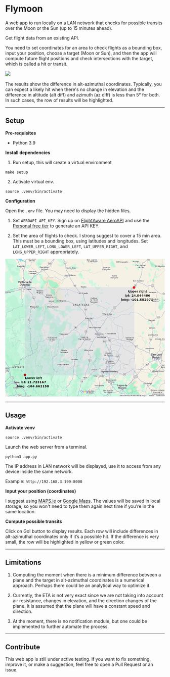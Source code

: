 # Flymoon

A web app to run locally on a LAN network that checks for possible transits over the Moon or the Sun (up to 15 minutes ahead).

Get flight data from an existing API.

You need to set coordinates for an area to check flights as a bounding box, input your position, choose a target (Moon or Sun), and then the app will compute future flight positions and check intersections with the target, which is called a hit or transit.

![](data/assets/flymoon.png)


The results show the difference in alt-azimuthal coordinates. Typically, you can expect a likely hit when there's no change in elevation and the difference in altitude (alt diff) and azimuth (az diff) is less than 5° for both. In such cases, the row of results will be highlighted.


--------


## Setup

**Pre-requisites**

- Python 3.9

**Install dependencies**

1) Run setup, this will create a virtual environment

```shell
make setup
```

2) Activate virtual env.

```shell
source .venv/bin/activate
```

**Configuration**

Open the `.env` file. You may need to display the hidden files.

1) Set `AEROAPI_API_KEY`. Sign up on [FlightAware AeroAPI](https://www.flightaware.com/commercial/aeroapi/) and use the [Personal free tier](https://www.flightaware.com/aeroapi/signup/personal) to generate an API KEY.

2) Set the area of flights to check. I strong suggest to cover a 15 min area. This must be a bounding box, using latitudes and longitudes. Set `LAT_LOWER_LEFT`, `LONG_LOWER_LEFT`, `LAT_UPPER_RIGHT`, and `LONG_UPPER_RIGHT` appropriately.


![](data/assets/bounding-box-example.png)


--------


## Usage


**Activate venv**

```shell
source .venv/bin/activate
```

Launch the web server from a terminal.

```shell
python3 app.py
```

The IP address in LAN network will be displayed, use it to access from any device inside the same network.

Example: `http://192.168.3.199:8000`

**Input your position (coordinates)**

I suggest using [MAPS.ie](https://www.maps.ie/coordinates.html#google_vignette) or [Google Maps](https://maps.google.com/). The values will be saved in local storage, so you won't need to type them again next time if you're in the same location.


**Compute possible transits**

Click on Go! button to display results. Each row will include differences in alt-azimuthal coordinates only if it’s a possible hit. If the difference is very small, the row will be highlighted in yellow or green color.


--------


## Limitations

1) Computing the moment when there is a minimum difference between a plane and the target in alt-azimuthal coordinates is a numerical approach. Perhaps there could be an analytical way to optimize it.

2) Currently, the ETA is not very exact since we are not taking into account air resistance, changes in elevation, and the direction changes of the plane. It is assumed that the plane will have a constant speed and direction.

3) At the moment, there is no notification module, but one could be implemented to further automate the process.


--------


## Contribute

This web app is still under active testing. If you want to fix something, improve it, or make a suggestion, feel free to open a Pull Request or an issue.